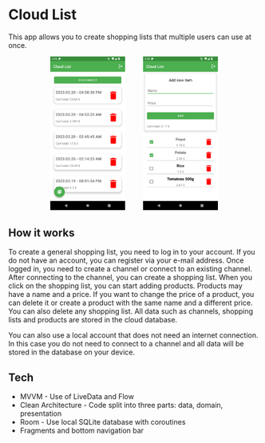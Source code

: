 # Cloud List

This app allows you to create shopping lists that multiple users can use at once.

<p align="middle">
	<img src="img/carts.png" alt="Screenshot" width="150"/>
	&nbsp; &nbsp; &nbsp; &nbsp;
	<img src="img/items.png" alt="Screenshot" width="150"/>
<p/>

## How it works

To create a general shopping list, you need to log in to your account. If you do not have an account, you can register via your e-mail address. Once logged in, you need to create a channel or connect to an existing channel. After connecting to the channel, you can create a shopping list. When you click on the shopping list, you can start adding products. Products may have a name and a price. If you want to change the price of a product, you can delete it or create a product with the same name and a different price. You can also delete any shopping list. All data such as channels, shopping lists and products are stored in the cloud database.

You can also use a local account that does not need an internet connection. In this case you do not need to connect to a channel and all data will be stored in the database on your device.

## Tech

- MVVM - Use of LiveData and Flow
- Clean Architecture - Code split into three parts: data, domain, presentation
- Room - Use local SQLite database with coroutines
- Fragments and bottom navigation bar
